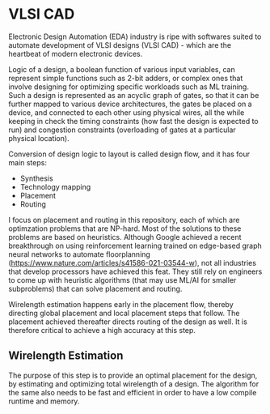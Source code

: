 # VLSI CAD
Electronic Design Automation (EDA) industry is ripe with softwares suited to automate development of VLSI designs (VLSI CAD) - which are the heartbeat of modern electronic devices. 

Logic of a design, a boolean function of various input variables, can represent simple functions such as 2-bit adders, or complex ones that involve designing for optimizing specific workloads such as ML training. Such a design is represented as an acyclic graph of gates, so that it can be further mapped to various device architectures, the gates be placed on a device, and connected to each other using physical wires, all the while keeping in check the timing constraints (how fast the design is expected to run) and congestion constraints (overloading of gates at a particular physical location).

Conversion of design logic to layout is called design flow, and it has four main steps:
  - Synthesis
  - Technology mapping
  - Placement
  - Routing

I focus on placement and routing in this repository, each of which are optimzation problems that are NP-hard. Most of the solutions to these problems are based on heuristics. Although Google achieved a recent breakthrough on using reinforcement learning trained on edge-based graph neural networks to automate floorplanning (https://www.nature.com/articles/s41586-021-03544-w), not all industries that develop processors have achieved this feat. They still rely on engineers to come up with heuristic algorithms (that may use ML/AI for smaller subproblems) that can solve placement and routing. 

Wirelength estimation happens early in the placement flow, thereby directing global placement and local placement steps that follow. The placement achieved thereafter directs routing of the design as well. It is therefore critical to achieve a high accuracy at this step.

## Wirelength Estimation
The purpose of this step is to provide an optimal placement for the design, by estimating and optimizing total wirelength of a design. The algorithm for the same also needs to be fast and efficient in order to have a low compile runtime and memory.
